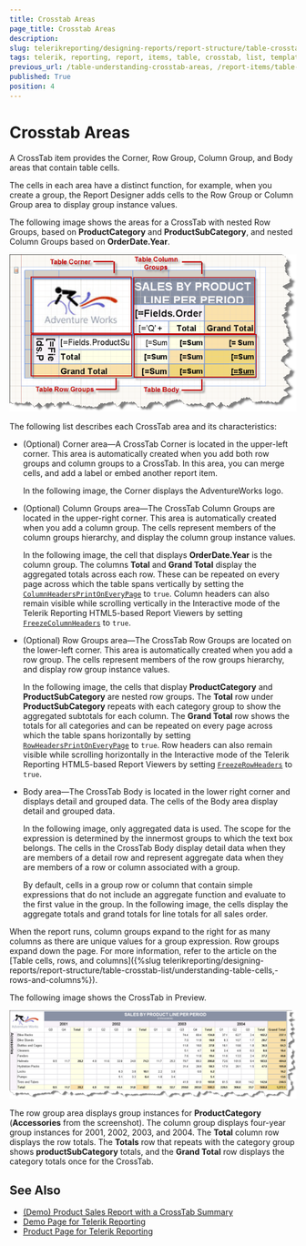 ```yaml
---
title: Crosstab Areas
page_title: Crosstab Areas 
description: 
slug: telerikreporting/designing-reports/report-structure/table-crosstab-list/understanding-crosstab-areas
tags: telerik, reporting, report, items, table, crosstab, list, templates, understanding, crosstab, areas
previous_url: /table-understanding-crosstab-areas, /report-items/table-crosstab-list/understanding-crosstab-areas
published: True
position: 4
---
```


# Crosstab Areas

A CrossTab item provides the Corner, Row Group, Column Group, and Body areas that contain table cells. 

The cells in each area have a distinct function, for example, when you create a group, the Report Designer adds cells to the Row Group or Column Group area to display group instance values.
 
The following image shows the areas for a CrossTab with nested Row Groups, based on **ProductCategory** and **ProductSubCategory**, and nested Column Groups based on **OrderDate.Year**.

  ![CrossTab Row and Column Group areas](images/table4.png)

The following list describes each CrossTab area and its characteristics:

* (Optional) Corner area&mdash;A CrossTab Corner is located in the upper-left corner. This area is automatically created when you add both row groups and column groups to a CrossTab. In this area, you can merge cells, and add a label or embed another report item. 

  In the following image, the Corner displays the AdventureWorks logo.

* (Optional) Column Groups area&mdash;The CrossTab Column Groups are located in the upper-right corner. This area is automatically created when you add a column group. The cells represent members of the column groups hierarchy, and display the column group instance values. 

  In the following image, the cell that displays **OrderDate.Year** is the column group. The columns **Total** and **Grand Total** display the aggregated totals across each row. These can be repeated on every page across which the table spans vertically by setting the [`ColumnHeadersPrintOnEveryPage`](/reporting/api/Telerik.Reporting.Table#Telerik_Reporting_Table_ColumnHeadersPrintOnEveryPage) to `true`. Column headers can also remain visible while scrolling vertically in the Interactive mode of the Telerik Reporting HTML5-based Report Viewers by setting [`FreezeColumnHeaders`](/reporting/api/Telerik.Reporting.Table#Telerik_Reporting_Table_FreezeColumnHeaders) to `true`.

* (Optional) Row Groups area&mdash;The CrossTab Row Groups are located on the lower-left corner. This area is automatically created when you add a row group. The cells represent members of the row groups hierarchy, and display row group instance values. 

  In the following image, the cells that display **ProductCategory** and **ProductSubCategory** are nested row groups. The **Total** row under **ProductSubCategory** repeats with each category group to show the aggregated subtotals for each column. The **Grand Total** row shows the totals for all categories and can be repeated on every page across which the table spans horizontally by setting [`RowHeadersPrintOnEveryPage`](/reporting/api/Telerik.Reporting.Table#Telerik_Reporting_Table_RowHeadersPrintOnEveryPage) to `true`. Row headers can also remain visible while scrolling horizontally in the Interactive mode of the Telerik Reporting HTML5-based Report Viewers by setting [`FreezeRowHeaders`](/reporting/api/Telerik.Reporting.Table#Telerik_Reporting_Table_FreezeRowHeaders) to `true`.

* Body area&mdash;The CrossTab Body is located in the lower right corner and displays detail and grouped data. The cells of the Body area display detail and grouped data.

  In the following image, only aggregated data is used. The scope for the expression is determined by the innermost groups to which the text box belongs. The cells in the CrossTab Body display detail data when they are members of a detail row and represent aggregate data when they are members of a row or column associated with a group. 
  
  By default, cells in a group row or column that contain simple expressions that do not include an aggregate function and evaluate to the first value in the group. In the following image, the cells display the aggregate totals and grand totals for line totals for all sales order.

When the report runs, column groups expand to the right for as many columns as there are unique values for a group expression. Row groups expand down the page. For more information, refer to the article on the [Table cells, rows, and columns]({%slug telerikreporting/designing-reports/report-structure/table-crosstab-list/understanding-table-cells,-rows-and-columns%}). 

The following image shows the CrossTab in Preview.  

  ![A CrossTab in the Preview mode](images/table5.png)

The row group area displays group instances for **ProductCategory** (**Accessories** from the screenshot). The column group displays four-year group instances for 2001, 2002, 2003, and 2004. The **Total** column row displays the row totals. The **Totals** row that repeats with the category group shows **productSubCategory** totals, and the **Grand Total** row displays the category totals once for the CrossTab.

## See Also 

* [(Demo) Product Sales Report with a CrossTab Summary](https://demos.telerik.com/reporting/product-sales)
* [Demo Page for Telerik Reporting](https://demos.telerik.com/reporting) 
* [Product Page for Telerik Reporting](https://www.telerik.com/products/reporting)